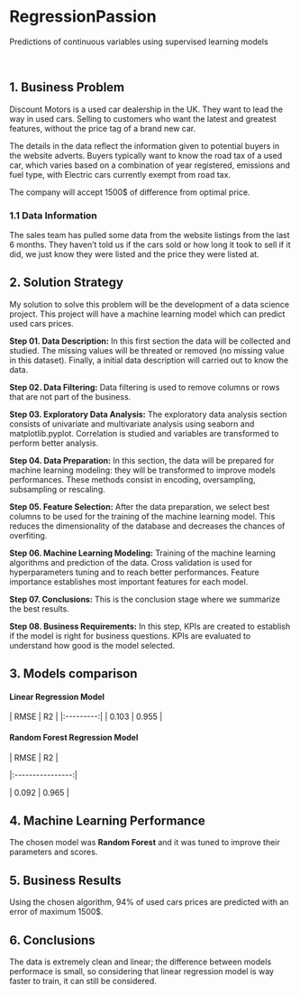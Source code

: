 # RegressionPassion
Predictions of continuous variables using supervised learning models 

<br>

## 1. Business Problem
Discount Motors is a used car dealership in the UK. They want to lead the way in used cars.
Selling to customers who want the latest and greatest features, without the price tag of a brand new car.

The details in the data reflect the information given to potential buyers in the website adverts.
Buyers typically want to know the road tax of a used car, which varies based on a combination of year registered, emissions and fuel type, with Electric cars currently exempt from road tax.

The company will accept 1500$ of difference from optimal price. 

### 1.1 Data Information
The sales team has pulled some data from the website listings from the last 6 months. They haven’t told us if the cars sold or how long it took to sell if it did, we just know they were listed and the price they were listed at.

## 2. Solution Strategy

My solution to solve this problem will be the development of a data science project. This project will have a machine learning model which can predict used cars prices.

**Step 01. Data Description:** In this first section the data will be collected and studied. The missing values will be threated or removed (no missing value in this dataset). Finally, a initial data description will carried out to know the data. 

**Step 02. Data Filtering:** Data filtering is used to remove columns or rows that are not part of the business.

**Step 03. Exploratory Data Analysis:** The exploratory data analysis section consists of univariate and multivariate analysis using seaborn and matplotlib.pyplot. Correlation is studied and variables are transformed to perform better analysis. 

**Step 04. Data Preparation:** In this section, the data will be prepared for machine learning modeling: they will be transformed to improve models performances. These methods consist in encoding, oversampling, subsampling or rescaling.

**Step 05. Feature Selection:** After the data preparation, we select best columns to be used for the training of the machine learning model. This reduces the dimensionality of the database and decreases the chances of overfiting.

**Step 06. Machine Learning Modeling:** Training of the machine learning algorithms and prediction of the data. Cross validation is used for hyperparameters tuning and to reach better performances. Feature importance establishes most important features for each model. 

**Step 07. Conclusions:** This is the conclusion stage where we summarize the best results.  

**Step 08. Business Requirements:** In this step, KPIs are created to establish if the model is right for business questions. KPIs are evaluated to understand how good is the model selected. 

## 3. Models comparison

#### Linear Regression Model

| RMSE | R2 |
|:---------:|
| 0.103 | 0.955 | 


#### Random Forest Regression Model

|   RMSE   |  R2   |

|:----------------:|

|   0.092  | 0.965 |


## 4. Machine Learning Performance

The chosen model was **Random Forest** and it was tuned to improve their parameters and scores.

## 5. Business Results

Using the chosen algorithm, 94% of used cars prices are predicted with an error of maximum 1500$. 

## 6. Conclusions

The data is extremely clean and linear; the difference between models performace is small, so considering that linear regression model is way faster to train, it can still be considered.  
